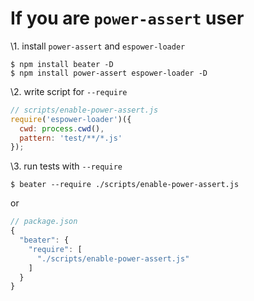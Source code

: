 # If you are `power-assert` user

\1. install `power-assert` and `espower-loader`

```
$ npm install beater -D
$ npm install power-assert espower-loader -D
```

\2. write script for `--require`

```js
// scripts/enable-power-assert.js
require('espower-loader')({
  cwd: process.cwd(),
  pattern: 'test/**/*.js'
});
```

\3. run tests with `--require`

```
$ beater --require ./scripts/enable-power-assert.js
```

or

```js
// package.json
{
  "beater": {
    "require": [
      "./scripts/enable-power-assert.js"
    ]
  }
}
```
